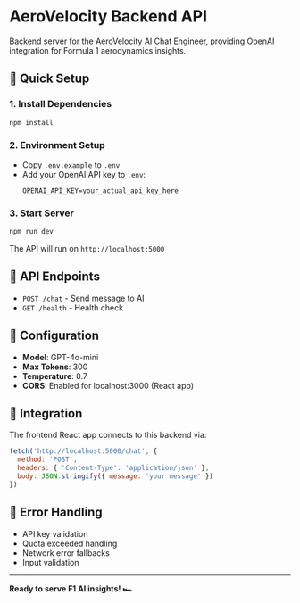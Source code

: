 # AeroVelocity Backend API

Backend server for the AeroVelocity AI Chat Engineer, providing OpenAI integration for Formula 1 aerodynamics insights.

## 🚀 Quick Setup

### 1. Install Dependencies
```bash
npm install
```

### 2. Environment Setup
- Copy `.env.example` to `.env`
- Add your OpenAI API key to `.env`:
  ```
  OPENAI_API_KEY=your_actual_api_key_here
  ```

### 3. Start Server
```bash
npm run dev
```

The API will run on `http://localhost:5000`

## 📡 API Endpoints

- `POST /chat` - Send message to AI
- `GET /health` - Health check

## 🔧 Configuration

- **Model**: GPT-4o-mini
- **Max Tokens**: 300
- **Temperature**: 0.7
- **CORS**: Enabled for localhost:3000 (React app)

## 🎯 Integration

The frontend React app connects to this backend via:
```javascript
fetch('http://localhost:5000/chat', {
  method: 'POST',
  headers: { 'Content-Type': 'application/json' },
  body: JSON.stringify({ message: 'your message' })
})
```

## 🚨 Error Handling

- API key validation
- Quota exceeded handling
- Network error fallbacks
- Input validation

---

**Ready to serve F1 AI insights! 🏎️**
